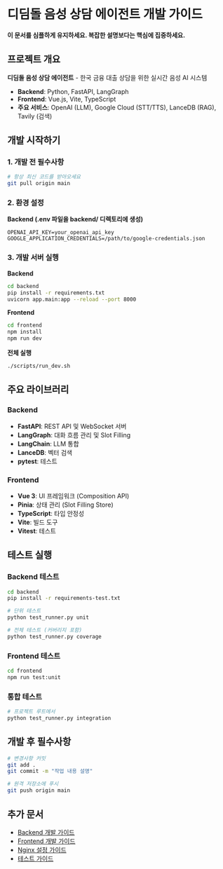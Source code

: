 # 디딤돌 음성 상담 에이전트 개발 가이드

**이 문서를 심플하게 유지하세요. 복잡한 설명보다는 핵심에 집중하세요.**

## 프로젝트 개요

**디딤돌 음성 상담 에이전트** - 한국 금융 대출 상담을 위한 실시간 음성 AI 시스템

- **Backend**: Python, FastAPI, LangGraph
- **Frontend**: Vue.js, Vite, TypeScript  
- **주요 서비스**: OpenAI (LLM), Google Cloud (STT/TTS), LanceDB (RAG), Tavily (검색)

## 개발 시작하기

### 1. 개발 전 필수사항
```bash
# 항상 최신 코드를 받아오세요
git pull origin main
```

### 2. 환경 설정

**Backend (.env 파일을 backend/ 디렉토리에 생성)**
```env
OPENAI_API_KEY=your_openai_api_key
GOOGLE_APPLICATION_CREDENTIALS=/path/to/google-credentials.json
```

### 3. 개발 서버 실행

**Backend**
```bash
cd backend
pip install -r requirements.txt
uvicorn app.main:app --reload --port 8000
```

**Frontend**
```bash
cd frontend
npm install
npm run dev
```

**전체 실행**
```bash
./scripts/run_dev.sh
```

## 주요 라이브러리

### Backend
- **FastAPI**: REST API 및 WebSocket 서버
- **LangGraph**: 대화 흐름 관리 및 Slot Filling
- **LangChain**: LLM 통합
- **LanceDB**: 벡터 검색
- **pytest**: 테스트

### Frontend
- **Vue 3**: UI 프레임워크 (Composition API)
- **Pinia**: 상태 관리 (Slot Filling Store)
- **TypeScript**: 타입 안정성
- **Vite**: 빌드 도구
- **Vitest**: 테스트

## 테스트 실행

### Backend 테스트
```bash
cd backend
pip install -r requirements-test.txt

# 단위 테스트
python test_runner.py unit

# 전체 테스트 (커버리지 포함)
python test_runner.py coverage
```

### Frontend 테스트
```bash
cd frontend
npm run test:unit
```

### 통합 테스트
```bash
# 프로젝트 루트에서
python test_runner.py integration
```

## 개발 후 필수사항

```bash
# 변경사항 커밋
git add .
git commit -m "작업 내용 설명"

# 원격 저장소에 푸시
git push origin main
```

## 추가 문서

- [Backend 개발 가이드](backend/CLAUDE.md)
- [Frontend 개발 가이드](frontend/CLAUDE.md)
- [Nginx 설정 가이드](nginx/CLAUDE.md)
- [테스트 가이드](README_TESTING.md)
